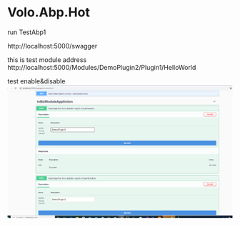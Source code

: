 # Volo.Abp.Hot

run  TestAbp1 

http://localhost:5000/swagger

this is test module address
 http://localhost:5000/Modules/DemoPlugin2/Plugin1/HelloWorld
 
 
 test enable&disable
![avatar](./test.png)
